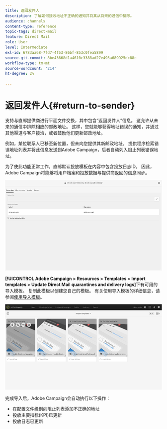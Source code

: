 ```yaml
---
title: 返回发件人
description: 了解如何接收地址不正确的通知并将其从将来的通信中排除。
audience: channels
content-type: reference
topic-tags: direct-mail
feature: Direct Mail
role: User
level: Intermediate
exl-id: 6783aa68-7fd7-4f53-86bf-853c0fea5899
source-git-commit: 8be43668d1a4610c3388ad27e493a689925dc88c
workflow-type: tm+mt
source-wordcount: '214'
ht-degree: 2%

---
```


# 返回发件人{#return-to-sender}

支持与直邮提供商进行平面文件交换，其中包含“返回发件人”信息。 这允许从未来的通信中排除相应的邮政地址。 这样，您就能够获得地址错误的通知，并通过其他渠道与客户接洽，或者鼓励他们更新邮政地址。

例如，某位联系人已移至新位置，但未向您提供其新邮政地址。 提供程序检索错误地址列表并将此信息发送到Adobe Campaign，后者自动列入阻止列表错误地址。

为了使此功能正常工作，直邮默认投放模板在内容中包含投放日志ID。 因此，Adobe Campaign将能够将用户档案和投放数据与提供商返回的信息同步。

![](assets/direct_mail_return_sender_1.png)

**[!UICONTROL Adobe Campaign > Resources > Templates > Import templates > Update Direct Mail quarantines and delivery logs]**&#x200B;下有可用的导入模板。 复制此模板以创建您自己的模板。 有关使用导入模板的详细信息，请参阅[使用导入模板](../../automating/using/importing-data-with-import-templates.md#setting-up-import-templates)。

![](assets/direct_mail_return_sender_2.png)

完成导入后，Adobe Campaign会自动执行以下操作：

* 在配置文件级别向阻止列表添加不正确的地址
* 投放主要指标(KPI)已更新
* 投放日志已更新
